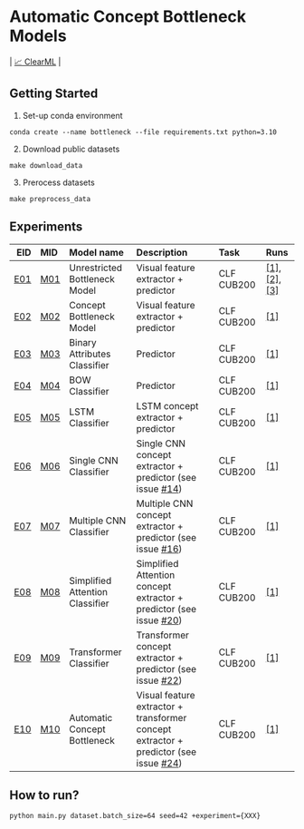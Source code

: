 # Automatic Concept Bottleneck Models
| [📈 ClearML](http://10.100.11.149:8080/projects/747cd2ee35374486acb675187990cf67/experiments) |

## Getting Started
1. Set-up conda environment
```
conda create --name bottleneck --file requirements.txt python=3.10
```
2. Download public datasets
```
make download_data
```
3. Prerocess datasets
```
make preprocess_data
```
## Experiments
| EID   | MID | Model name | Description | Task | Runs |
| ----:| :--- | :---  | :----       | :--- |:--- |
| [E01](autoconcept/config/conf/experiment/E01.yaml) | [M01](autoconcept/config/conf/model/M01.yaml) | Unrestricted Bottleneck Model | Visual feature extractor + predictor | CLF CUB200 | [[1]](http://10.100.11.149:8080/projects/747cd2ee35374486acb675187990cf67/experiments/45290810b6594c90bd67599f9a9eb948), [[2]](http://10.100.11.149:8080/projects/747cd2ee35374486acb675187990cf67/experiments/7acaef594d8e4785b0259341ed68d619), [[3]](http://10.100.11.149:8080/projects/747cd2ee35374486acb675187990cf67/experiments/46375d4209234e33abb4c9db98fee285/info-output/metrics/scalar) |
| [E02](autoconcept/config/conf/experiment/E02.yaml) | [M02](autoconcept/config/conf/model/M02.yaml) | Concept Bottleneck Model | Visual feature extractor + predictor | CLF CUB200 | [[1]](http://10.100.11.149:8080/projects/747cd2ee35374486acb675187990cf67/experiments/0651aab925ed46b4bde3574cf523bbd1) |
| [E03](autoconcept/config/conf/experiment/E03.yaml) | [M03](autoconcept/config/conf/model/M03.yaml) | Binary Attributes Classifier | Predictor | CLF CUB200 | [[1]](http://10.100.11.149:8080/projects/747cd2ee35374486acb675187990cf67/experiments/60fddd0c2a0f46f384e597c5e33d1b2e) |
| [E04](autoconcept/config/conf/experiment/E04.yaml) | [M04](autoconcept/config/conf/model/M04.yaml) | BOW Classifier | Predictor | CLF CUB200 | [[1]](http://10.100.11.149:8080/projects/747cd2ee35374486acb675187990cf67/experiments/4f04a00d9b9a418fb69ac44dd77d4fbf) |
| [E05](autoconcept/config/conf/experiment/E05.yaml) | [M05](autoconcept/config/conf/model/M05.yaml) | LSTM Classifier | LSTM concept extractor + predictor | CLF CUB200 | [[1]](http://10.100.11.149:8080/projects/747cd2ee35374486acb675187990cf67/experiments/e1e2454081d04be7aaac8a0b5597c583) |
| [E06](autoconcept/config/conf/experiment/E06.yaml) | [M06](autoconcept/config/conf/model/M06.yaml) | Single CNN Classifier | Single CNN concept extractor + predictor (see issue [#14](https://github.com/DanisAlukaev/AutoConceptBottleneck/issues/14)) | CLF CUB200 | [[1]](http://10.100.11.149:8080/projects/747cd2ee35374486acb675187990cf67/experiments/61fe6ef5e7594f0586d1b814402d173b) |
| [E07](autoconcept/config/conf/experiment/E07.yaml) | [M07](autoconcept/config/conf/model/M07.yaml) | Multiple CNN Classifier | Multiple CNN concept extractor + predictor (see issue [#16](https://github.com/DanisAlukaev/AutoConceptBottleneck/issues/16)) | CLF CUB200 | [[1]](http://10.100.11.149:8080/projects/747cd2ee35374486acb675187990cf67/experiments/06197c1b3a1c4352850bb181dd1bd564) |
| [E08](autoconcept/config/conf/experiment/E08.yaml) | [M08](autoconcept/config/conf/model/M08.yaml) | Simplified Attention Classifier | Simplified Attention concept extractor + predictor (see issue [#20](https://github.com/DanisAlukaev/AutoConceptBottleneck/issues/20)) | CLF CUB200 | [[1]](http://10.100.11.149:8080/projects/747cd2ee35374486acb675187990cf67/experiments/1ac635b4173240928a2a72ea14c497d1) |
| [E09](autoconcept/config/conf/experiment/E08.yaml) | [M09](autoconcept/config/conf/model/M08.yaml) | Transformer Classifier | Transformer concept extractor + predictor (see issue [#22](https://github.com/DanisAlukaev/AutoConceptBottleneck/issues/22)) | CLF CUB200 | [[1]](http://10.100.11.149:8080/projects/747cd2ee35374486acb675187990cf67/experiments/1586fc7eb35b43e9a20123eac86d394d) |
| [E10](autoconcept/config/conf/experiment/E08.yaml) | [M10](autoconcept/config/conf/model/M08.yaml) | Automatic Concept Bottleneck | Visual feature extractor + transformer concept extractor + predictor (see issue [#24](https://github.com/DanisAlukaev/AutoConceptBottleneck/issues/24)) | CLF CUB200 | [[1]](http://10.100.11.149:8080/projects/747cd2ee35374486acb675187990cf67/experiments/614883e38ce64816bf8fc4973b13b5dc) |

## How to run?
```
python main.py dataset.batch_size=64 seed=42 +experiment={XXX}
```
